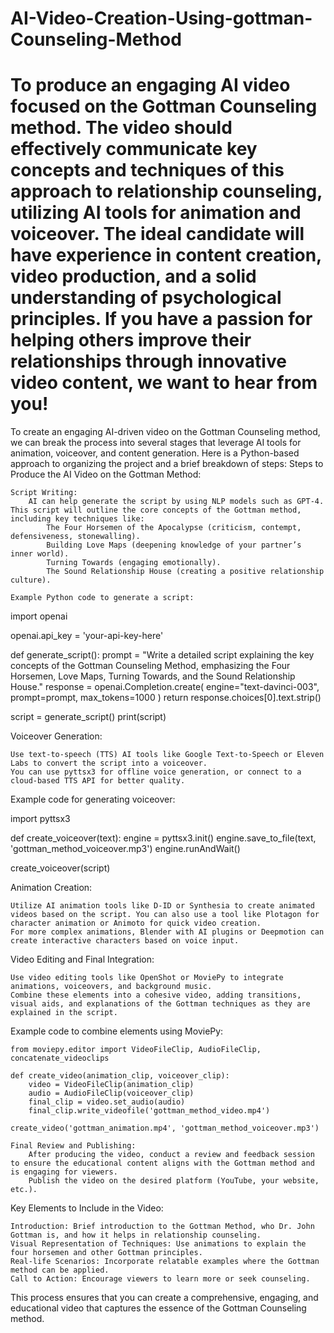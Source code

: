 # AI-Video-Creation-Using-gottman-Counseling-Method
To produce an engaging AI video focused on the Gottman Counseling method. The video should effectively communicate key concepts and techniques of this approach to relationship counseling, utilizing AI tools for animation and voiceover. The ideal candidate will have experience in content creation, video production, and a solid understanding of psychological principles. If you have a passion for helping others improve their relationships through innovative video content, we want to hear from you! 
====================
To create an engaging AI-driven video on the Gottman Counseling method, we can break the process into several stages that leverage AI tools for animation, voiceover, and content generation. Here is a Python-based approach to organizing the project and a brief breakdown of steps:
Steps to Produce the AI Video on the Gottman Method:

    Script Writing:
        AI can help generate the script by using NLP models such as GPT-4. This script will outline the core concepts of the Gottman method, including key techniques like:
            The Four Horsemen of the Apocalypse (criticism, contempt, defensiveness, stonewalling).
            Building Love Maps (deepening knowledge of your partner’s inner world).
            Turning Towards (engaging emotionally).
            The Sound Relationship House (creating a positive relationship culture).

    Example Python code to generate a script:

import openai

openai.api_key = 'your-api-key-here'

def generate_script():
    prompt = "Write a detailed script explaining the key concepts of the Gottman Counseling Method, emphasizing the Four Horsemen, Love Maps, Turning Towards, and the Sound Relationship House."
    response = openai.Completion.create(
        engine="text-davinci-003",
        prompt=prompt,
        max_tokens=1000
    )
    return response.choices[0].text.strip()

script = generate_script()
print(script)

Voiceover Generation:

    Use text-to-speech (TTS) AI tools like Google Text-to-Speech or Eleven Labs to convert the script into a voiceover.
    You can use pyttsx3 for offline voice generation, or connect to a cloud-based TTS API for better quality.

Example code for generating voiceover:

import pyttsx3

def create_voiceover(text):
    engine = pyttsx3.init()
    engine.save_to_file(text, 'gottman_method_voiceover.mp3')
    engine.runAndWait()

create_voiceover(script)

Animation Creation:

    Utilize AI animation tools like D-ID or Synthesia to create animated videos based on the script. You can also use a tool like Plotagon for character animation or Animoto for quick video creation.
    For more complex animations, Blender with AI plugins or Deepmotion can create interactive characters based on voice input.

Video Editing and Final Integration:

    Use video editing tools like OpenShot or MoviePy to integrate animations, voiceovers, and background music.
    Combine these elements into a cohesive video, adding transitions, visual aids, and explanations of the Gottman techniques as they are explained in the script.

Example code to combine elements using MoviePy:

    from moviepy.editor import VideoFileClip, AudioFileClip, concatenate_videoclips

    def create_video(animation_clip, voiceover_clip):
        video = VideoFileClip(animation_clip)
        audio = AudioFileClip(voiceover_clip)
        final_clip = video.set_audio(audio)
        final_clip.write_videofile('gottman_method_video.mp4')

    create_video('gottman_animation.mp4', 'gottman_method_voiceover.mp3')

    Final Review and Publishing:
        After producing the video, conduct a review and feedback session to ensure the educational content aligns with the Gottman method and is engaging for viewers.
        Publish the video on the desired platform (YouTube, your website, etc.).

Key Elements to Include in the Video:

    Introduction: Brief introduction to the Gottman Method, who Dr. John Gottman is, and how it helps in relationship counseling.
    Visual Representation of Techniques: Use animations to explain the four horsemen and other Gottman principles.
    Real-life Scenarios: Incorporate relatable examples where the Gottman method can be applied.
    Call to Action: Encourage viewers to learn more or seek counseling.

This process ensures that you can create a comprehensive, engaging, and educational video that captures the essence of the Gottman Counseling method.
